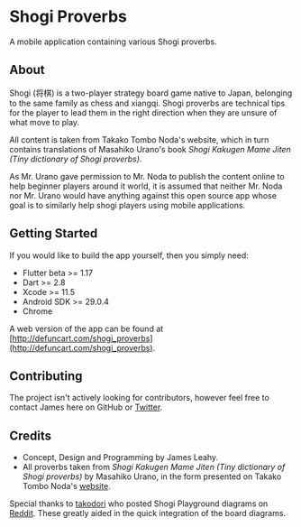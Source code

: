 # Shogi Proverbs

A mobile application containing various Shogi proverbs.

## About

Shogi (将棋) is a two-player strategy board game native to Japan, belonging to the same family as chess and xiangqi. Shogi proverbs are technical tips for the player to lead them in the right direction when they are unsure of what move to play.

All content is taken from Takako Tombo Noda's website, which in turn contains translations of Masahiko Urano's book *Shogi Kakugen Mame Jiten (Tiny dictionary of Shogi proverbs)*.

As Mr. Urano gave permission to Mr. Noda to publish the content online to help beginner players around it world, it is assumed that neither Mr. Noda nor Mr. Urano would have anything against this open source app whose goal is to similarly help shogi players using mobile applications.

## Getting Started

If you would like to build the app yourself, then you simply need:

- Flutter beta >= 1.17
- Dart >= 2.8
- Xcode >= 11.5
- Android SDK >= 29.0.4
- Chrome

A web version of the app can be found at [http://defuncart.com/shogi_proverbs](http://defuncart.com/shogi_proverbs).

## Contributing

The project isn't actively looking for contributors, however feel free to contact James here on GitHub or [Twitter](https://twitter.com/defuncart).

## Credits

- Concept, Design and Programming by James Leahy.
- All proverbs taken from *Shogi Kakugen Mame Jiten (Tiny dictionary of Shogi proverbs)* by Masahiko Urano, in the form presented on Takako Tombo Noda's [website](http://www.shogi.net/kakugen/).

Special thanks to [takodori](https://www.reddit.com/user/takodori/) who posted Shogi Playground diagrams on [Reddit](https://www.reddit.com/r/shogi/comments/822oda/diagram_updates_shogi_proverbs_with_commentaries/). These greatly aided in the quick integration of the board diagrams.
